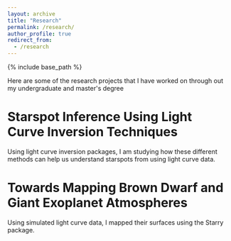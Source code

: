 ```yaml
---
layout: archive
title: "Research"
permalink: /research/
author_profile: true
redirect_from:
  - /research
---
```


{% include base_path %}

Here are some of the research projects that I have worked on through out my undergraduate and master's degree

Starspot Inference Using Light Curve Inversion Techniques
=========================================================
Using light curve inversion packages, I am studying how these different methods can help us understand starspots from using light curve data. 

Towards Mapping Brown Dwarf and Giant Exoplanet Atmospheres
=========================================================
Using simulated light curve data, I mapped their surfaces using the Starry package. 
